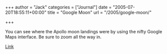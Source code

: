 +++
author = "Jack"
categories = ["Journal"]
date = "2005-07-20T18:55:11+00:00"
title = "Google Moon"
url = "/2005/google-moon/"

+++

You can see where the Apollo moon landings were by using the nifty Google Maps interface. Be sure to zoom all the way in.

[Link][1]

 [1]: http://moon.google.com/